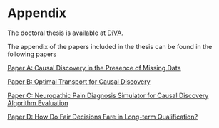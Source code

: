 # Appendix

The doctoral thesis is available at [DiVA](http://kth.diva-portal.org/smash/person.jsf?pid=authority-person%3A72497&dswid=9284).

The appendix of the papers included in the thesis can be found in the following papers

[Paper A: Causal Discovery in the Presence of Missing Data](https://proceedings.mlr.press/v89/tu19a.html)

[Paper B: Optimal Transport for Causal Discovery](https://arxiv.org/abs/2010.11300)

[Paper C: Neuropathic Pain Diagnosis Simulator for Causal Discovery Algorithm Evaluation](https://arxiv.org/abs/2201.09366)

[Paper D: How Do Fair Decisions Fare in Long-term Qualification?](https://arxiv.org/abs/1906.01732)
